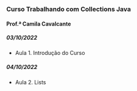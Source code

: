 ### Curso Trabalhando com Collections Java

#### Prof.ª Camila Cavalcante



##### 03/10/2022

- Aula 1. Introdução do Curso



##### 04/10/2022

- Aula 2. Lists